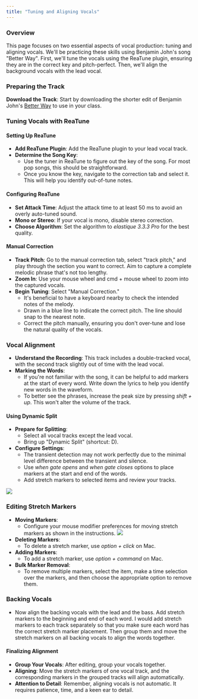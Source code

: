 ```yaml
---
title: "Tuning and Aligning Vocals"
---
```


### Overview

This page focuses on two essential aspects of vocal production: tuning and aligning vocals. We'll be practicing these skills using Benjamin John's song "Better Way". First, we'll tune the vocals using the ReaTune plugin, ensuring they are in the correct key and pitch-perfect. Then, we'll align the background vocals with the lead vocal.

### Preparing the Track

**Download the Track**: Start by downloading the shorter edit of Benjamin John's [Better Way](https://cambridge-mt.com/ms/mtk-newbies/#BenjaminJohn) to use in your class.

### Tuning Vocals with ReaTune

#### Setting Up ReaTune

- **Add ReaTune Plugin**: Add the ReaTune plugin to your lead vocal track.
- **Determine the Song Key**:
   - Use the tuner in ReaTune to figure out the key of the song. For most pop songs, this should be straightforward.
   - Once you know the key, navigate to the correction tab and select it. This will help you identify out-of-tune notes.

#### Configuring ReaTune

- **Set Attack Time**: Adjust the attack time to at least 50 ms to avoid an overly auto-tuned sound.
- **Mono or Stereo**: If your vocal is mono, disable stereo correction.
- **Choose Algorithm**: Set the algorithm to _elastique 3.3.3 Pro_ for the best quality.

#### Manual Correction

- **Track Pitch**: Go to the manual correction tab, select "track pitch," and play through the section you want to correct. Aim to capture a complete melodic phrase that's not too lengthy.
- **Zoom In**: Use your mouse wheel and cmd + mouse wheel to zoom into the captured vocals.
- **Begin Tuning**: Select "Manual Correction."
   - It's beneficial to have a keyboard nearby to check the intended notes of the melody.
   - Drawn in a blue line to indicate the correct pitch. The line should snap to the nearest note. 
   - Correct the pitch manually, ensuring you don't over-tune and lose the natural quality of the vocals.

### Vocal Alignment

- **Understand the Recording**: This track includes a double-tracked vocal, with the second track slightly out of time with the lead vocal.
- **Marking the Words**:
   - If you're not familiar with the song, it can be helpful to add markers at the start of every word. Write down the lyrics to help you identify new words in the waveform.
   - To better see the phrases, increase the peak size by pressing _shift + up_. This won't alter the volume of the track.

#### Using Dynamic Split

- **Prepare for Splitting**:
   - Select all vocal tracks except the lead vocal.
   - Bring up "Dynamic Split" (shortcut: D).
- **Configure Settings**:
   - The transient detection may not work perfectly due to the minimal level difference between the transient and silence.
   - Use _when gate opens_ and _when gate closes_ options to place markers at the start and end of the words.
   - Add stretch markers to selected items and review your tracks.

![](align-settings.png)

### Editing Stretch Markers

- **Moving Markers**:
   - Configure your mouse modifier preferences for moving stretch markers as shown in the instructions.
    ![](move-markers.png)
- **Deleting Markers**:
   - To delete a stretch marker, use _option + click_ on Mac.
   <!-- - ![](remove-markers.png) -->
- **Adding Markers**:
   - To add a stretch marker, use _option + command_ on Mac.
- **Bulk Marker Removal**:
   - To remove multiple markers, select the item, make a time selection over the markers, and then choose the appropriate option to remove them.

### Backing Vocals

- Now align the backing vocals with the lead and the bass. Add stretch markers to the beginning and end of each word. I would add stretch markers to each track separately so that you make sure each word has the correct stretch marker placement. Then group them and move the stretch markers on all backing vocals to align the words together. 

#### Finalizing Alignment

- **Group Your Vocals**: After editing, group your vocals together.
- **Aligning**: Move the stretch markers of one vocal track, and the corresponding markers in the grouped tracks will align automatically.
- **Attention to Detail**: Remember, aligning vocals is not automatic. It requires patience, time, and a keen ear to detail.



<!-- We'll be using Benjamin John's [Better Way](https://cambridge-mt.com/ms/mtk-newbies/#BenjaminJohn) to practice retuning vocals and and aligning background vocals. Download the shorter edit for use in class.

## Tuning vocals with ReaTune

Add the ReaTune plugin to the lead vocal track. The first step in the process is figuring out what key the song is in. One way to help with that is the tuner part of ReaTune. For most pop songs, it should be relatively simple to use the tuner to figure out the key.

Once you know the key, go to the correction tab and select that key. This will make it much easier to know which notes are out of tune and by how much.

Set the attack time to at least 50 ms. Any shorter and you'll sound like T-pain. Disable the stereo correction if the vocal is in mono.

Set the algorithm to _elastique 3.3.3 Pro_.

Now, go to the _manual correction tab_ and we can start to correct the pitch manually. We need to "capture" the vocals, so select _track pitch_ and play through the section you want to correct. It's good to start off with a complete melodic figure that is not too long.

Zoom into your captured vocals with the mouse wheel and cmd + mouse wheel.

To start the tuning process select the _Manual Correction_ option.

It is really helpful to have a keyboard, so that we can check which notes the melody is supposed to be. This is a bit of an art form, so we'll spend some time going through this melody and correcting where the notes look and sound off, making sure to not overcorrect.

## Vocal Alignment

This recording has a double tracked vocal. This second track has some timing variation that makes it sound a little off from the lead vocal.

> Based on [Align Vocal Tracks in REAPER - YouTube](https://www.youtube.com/watch?v=YoaBNqvCyCI)

If you don't know the song well, it can be helpful to add markers at every word, then write the word the vocalist is singing. This can help you recognize where there's a new word in the waveform, and what is just a longer held note of the same word.

It may also be helpful to increase the peak size (Peaks: Increase peaks display zoom for project) so that you can see the phrases more easily. You can do this with the _shift + up_ keys. Note that this doesn't change the level of the item.

Select all of the vocal tracks, except for the lead vocal then bring up _Dynamic Split_ (D).

Use the below settings:

![](align-settings.png)

The level difference between the transient and silence isn't great enough so that the transient detection works. Because of this we'll use _when gate opens_ and _when gate closes_ to put markers on the start and ends of the words. Add stretch makers to selected items and examine your tracks.

We'll now need to move, delete, or add stretch markers that are in the wrong place, extra, or needed.

## Moving, delete, add stretch markers

To move stretch markers, set your mouse modifier preferences like below:

![](move-markers.png)

To delete stretch makers select _option + click_ on the mac. To add a stretch marker _option + command_ on the mac.

To remove multiple markers at a time: select the item, make a time selection of the markers, then select:

![](remove-markers.png)

Fix your stretch makers so that there is one at the beginning and ending of each word.

After editing group your vocals. Now you can move stretch markers of one of the vocals, and it will catch the others and make them align.

This is not an automatic process. It will take time and attention to detail to make it sound good.

> Continue with this process until vocals are tuned and aligned to the best of your ability. -->
